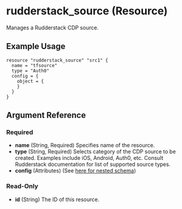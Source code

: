 # rudderstack_source (Resource)
Manages a Rudderstack CDP source.

## Example Usage
```
resource "rudderstack_source" "src1" {
  name = "tfsource"
  type = "Auth0"
  config = {
    object = {
    }
  }
}
```

## Argument Reference 

### Required

- **name** (String, Required) Specifies name of the resource.
- **type** (String, Required) Selects category of the CDP source to be created. Examples include iOS, Android, Auth0, etc.
  Consult Rudderstack documentation for list of supported source types.  
- **config** (Attributes) (See [here for nested schema](config.md))

### Read-Only

- **id** (String) The ID of this resource.


